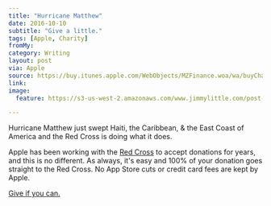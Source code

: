 ```yaml
---
title: "Hurricane Matthew"
date: 2016-10-10
subtitle: "Give a little."
tags: [Apple, Charity]
fromMy: 
category: Writing
layout: post
via: Apple
source: https://buy.itunes.apple.com/WebObjects/MZFinance.woa/wa/buyCharityGiftWizard?&mt=6
link: 
image:
  feature: https://s3-us-west-2.amazonaws.com/www.jimmylittle.com/post-images/RedCross.png

---
```

Hurricane Matthew just swept Haiti, the Caribbean, & the East Coast of America and the Red Cross is doing what it does. 

Apple has been working with the [Red Cross](https://www.charitywatch.org/ratings-and-metrics/american-red-cross/360) to accept donations for years, and this is no different. As always, it's easy and 100% of your donation goes straight to the Red Cross. No App Store cuts or credit card fees are kept by Apple. 

[Give if you can.](https://buy.itunes.apple.com/WebObjects/MZFinance.woa/wa/buyCharityGiftWizard?&mt=6)



<!-- #Apple, #Charity -->

